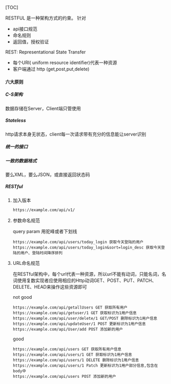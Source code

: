 [TOC]



RESTFUL 是一种架构方式的约束。 针对

* api接口规范
* 命名规则
* 返回值，授权验证

REST: Representational State Transfer 

* 每个URI( uniform resource identifier)代表一种资源
* 客户端通过 http (get,post,put,delete)

#### 六大原则

##### C-S架构

数据存储在Server，Client端只管使用

##### Stateless

http请求本身无状态，client每一次请求带有充分的信息能让server识别

##### 统一的接口

##### 一致的数据格式

要么XML，要么JSON，或直接返回状态码



##### RESTful

1. 加入版本

   ```bash
   https://example.com/api/v1/
   ```

2. 参数命名规范

   query param 用驼峰或者下划线

   ```
   https://example.com/api/users/today_login 获取今天登陆的用户 
   https://example.com/api/users/today_login&sort=login_desc 获取今天登陆的用户、登陆时间降序排列
   ```

3. URL命名规范

   在RESTful架构中，每个url代表一种资源，所以url不能有动词，只能名词，名词使用复数实现者应使用相应的Http动词GET、POST、PUT、PATCH、DELETE、HEAD来操作这些资源即可

   not good

   ```
   https://example.com/api/getallUsers GET 获取所有用户 
   https://example.com/api/getuser/1 GET 获取标识为1用户信息 
   https://example.com/api/user/delete/1 GET/POST 删除标识为1用户信息 
   https://example.com/api/updateUser/1 POST 更新标识为1用户信息 
   https://example.com/api/User/add POST 添加新的用户
   ```

   good

   ```
   https://example.com/api/users GET 获取所有用户信息 
   https://example.com/api/users/1 GET 获取标识为1用户信息 
   https://example.com/api/users/1 DELETE 删除标识为1用户信息 
   https://example.com/api/users/1 Patch 更新标识为1用户部分信息,包含在body中 
   https://example.com/api/users POST 添加新的用户
   ```

   

